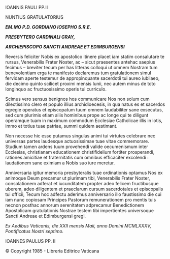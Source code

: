 IOANNIS PAULI PP.II

NUNTIUS GRATULATORIUS

***EM.MO P.D. GORDIANO IOSEPHO S.R.E.***

***PRESBYTERO CARDINALI GRAY,***

***ARCHIEPISCOPO SANCTI ANDREAE ET EDIMBURGENSI***

Reversis feliciter Nobis ex apostolico itinere placet iam statim consalutare te rursus, Venerabilis Frater Noster, ac – sicut praesentes antehac saepius fecimus – breviter tecum per has litteras colloqui ut omnem Nostram tum benevolentiam erga te manifesto declaremus tum gratulationem simul fervidam aperte testemur de appropinquante sacerdotii tui aureο iubilaeo, die decimo quinto scilicet proximi mensis Iunii, nec autem minus de toto longinquo ac fructuosissimo operis tui curriculo.

Scimus vero sensus benignos hos communicare Nos non sοlum cum dilectissimo clero et populo illius archidioecesis, in qua natus es et sacerdos egregie operatus et episcopatum tuum omnem laudabiliter sane exsecutus, sed cum plurimis etiam aliis hοminibus prope ac longe qui te diligunt operamque tuam in maximum commodum Ecclesiae Catholicae illis in lotis, immo et totius tuae patriae, summi quidem aestimant.

Non necesse hic esse putamus singulas animi tui virtutes celebrare nec universas partes laudesque actuosissimae tuae vitae commemorare. Studium tamen ardens tuum provehendi valide oecumenismum inter Ecclesias, christianam educationem christifidelium fοrtiter prosperandi, rationes amicitiae et fraternitatis cum omnibus efficaciter excolendi : laudatiοnem sane eximiam a Nobis suo iure meretur.

Anniversaria igitur memoria presbyteralis tuae ordinationis optamus Nοs ex animoque Deum precamur ut plurimam tibi, Venerabilis Frater Noster, consolationem adferat et iucunditatem propter adeo felicem fructibusque uberem, adeo diligentem et praeclarum cursum sacerdotales et episcopalis tui officii, Tecum hoc adfectu aderimus anniversario illo faustissimo die cui iam nunc copiosam Principes Pastorum remunerationem pro mentis tuis necnon posthac annorum serenitatem adprecamur Benedictionem Apοstolicam gratulationis Nostrae testem tibi impertientes universoque Sancti Andreae et Edimburgensi gregi.

*Ex Aedibus Vaticanis, die XXII mensis Maii, anno Domini MCMLXXXV, Pontificatus Nostri septimo.*

IOANNES PAULUS PP. II

© Copyright 1985 - Libreria Editrice Vaticana